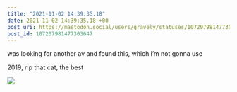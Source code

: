 ```yaml
---
title: "2021-11-02 14:39:35.18"
date: 2021-11-02 14:39:35.18 +00
post_uri: https://mastodon.social/users/gravely/statuses/107207981477303647
post_id: 107207981477303647
---
```

was looking for another av and found this, which i’m not gonna use

2019, rip that cat, the best


![](/images/107207981441208059.jpg)

